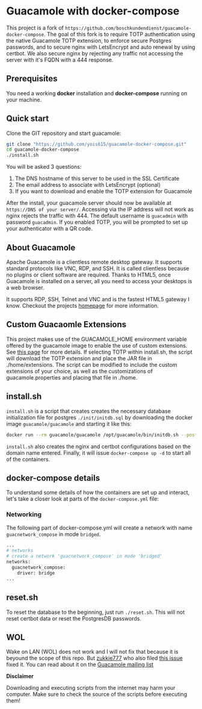 # Guacamole with docker-compose
This project is a fork of `https://github.com/boschkundendienst/guacamole-docker-compose`.
The goal of this fork is to require TOTP authentication using the native Guacamole TOTP extension, to enforce secure Postgres passwords, and to secure nginx with LetsEncrypt and auto renewal by using certbot.  We also secure nginx by rejecting any traffic not accessing the server with it's FQDN with a 444 response.

## Prerequisites
You need a working **docker** installation and **docker-compose** running on your machine.

## Quick start
Clone the GIT repository and start guacamole:

~~~bash
git clone "https://github.com/yois615/guacamole-docker-compose.git"
cd guacamole-docker-compose
./install.sh
~~~

You will be asked 3 questions:
1. The DNS hostname of this server to be used in the SSL Certificate
2. The email address to associate with LetsEncrypt (optional)
3. If you want to download and enable the TOTP extension for Guacamole

After the install, your guacamole server should now be available at `https://DNS of your server/`. Accessing via the IP address will not work as nginx rejects the traffic with 444. The default username is `guacadmin` with password `guacadmin`.  If you enabled TOTP, you will be prompted to set up your authenticator with a QR code.

## About Guacamole
Apache Guacamole is a clientless remote desktop gateway. It supports standard protocols like VNC, RDP, and SSH. It is called clientless because no plugins or client software are required. Thanks to HTML5, once Guacamole is installed on a server, all you need to access your desktops is a web browser.

It supports RDP, SSH, Telnet and VNC and is the fastest HTML5 gateway I know. Checkout the projects [homepage](https://guacamole.apache.org/) for more information.

## Custom Guacaomle Extensions
This project makes use of the GUACAMOLE_HOME environment variable offered by the guacamole image to enable the use of custom extensions.  See [this page](https://guacamole.apache.org/doc/gug/guacamole-docker.html#custom-extensions-and-guacamole-home) for more details.  If selecting TOTP within install.sh, the script will download the TOTP extension and place the JAR file in ./home/extensions.  The script can be modified to include the custom extensions of your choice, as well as the customizations of guacamole.properties and placing that file in ./home.


## install.sh
`install.sh` is a script that creates creates the necessary database initialization file for postgres `./init/initdb.sql` by downloading the docker image `guacamole/guacamole` and starting it like this:

~~~bash
docker run --rm guacamole/guacamole /opt/guacamole/bin/initdb.sh --postgres > ./init/initdb.sql
~~~

`install.sh` also creates the nginx and certbot configurations based on the domain name entered.  Finally, it will issue `docker-compose up -d` to start all of the containers.

## docker-compose details
To understand some details of how the containers are set up and interact, let's take a closer look at parts of the `docker-compose.yml` file:

### Networking
The following part of docker-compose.yml will create a network with name `guacnetwork_compose` in mode `bridged`.
~~~python
...
# networks
# create a network 'guacnetwork_compose' in mode 'bridged'
networks:
  guacnetwork_compose:
    driver: bridge
...
~~~

## reset.sh
To reset the database to the beginning, just run `./reset.sh`.  This will not reset certbot data or reset the PostgresDB passwords.

## WOL
Wake on LAN (WOL) does not work and I will not fix that because it is beyound the scope of this repo. But [zukkie777](https://github.com/zukkie777) who also filed [this issue](https://github.com/boschkundendienst/guacamole-docker-compose/issues/12) fixed it. You can read about it on the [Guacamole mailing list](https://lists.apache.org/thread/tzwc02wxzkqfy48soj3ztsjqjh17tynl)

**Disclaimer**

Downloading and executing scripts from the internet may harm your computer. Make sure to check the source of the scripts before executing them!
